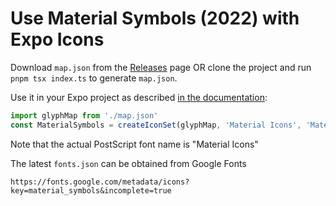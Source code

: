 # Use Material Symbols (2022) with Expo Icons

Download `map.json` from the [Releases](https://github.com/terros-tech/expo-material-symbols/releases/latest) page OR clone the project and run `pnpm tsx index.ts` to generate `map.json`.

Use it in your Expo project as described [in the documentation](https://docs.expo.dev/guides/icons/#createiconset):

```js
import glyphMap from './map.json'
const MaterialSymbols = createIconSet(glyphMap, 'Material Icons', 'MaterialIcons-Regular.ttf')
```

Note that the actual PostScript font name is "Material Icons"

The latest `fonts.json` can be obtained from Google Fonts

```
https://fonts.google.com/metadata/icons?key=material_symbols&incomplete=true
```
